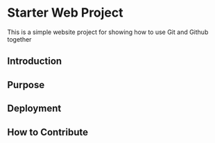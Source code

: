 # Starter Web Project
This is a simple website project for showing how to use Git and Github together

## Introduction

## Purpose

## Deployment

## How to Contribute